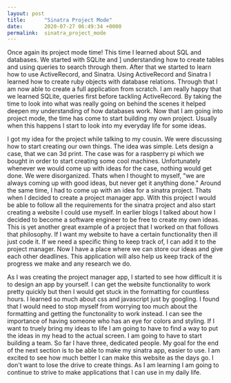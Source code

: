 ```yaml
---
layout: post
title:      "Sinatra Project Mode"
date:       2020-07-27 06:49:34 +0000
permalink:  sinatra_project_mode
---
```



 Once again its project mode time! This time I learned about SQL and databases. We started with SQLite and           ]    understanding how to create tables and using queries to search through them. After that we started to learn how to use ActiveRecord, and Sinatra. Using ActiveRecord and Sinatra I learned how to create ruby objects with database relations. Through that I am now able to create a full application from scratch. I am really happy that we learned SQLite, queries first before tackling ActiveRecord. By taking the time to look into what was really going on behind the scenes it helped deepen my understanding of how databases work. Now that I am going into project mode, the time has come to start building my own project. Usually when this happens I start to look into my everyday life for some ideas. 

 I got my idea for the project while talking to my cousin. We were discussing how to start creating our own things. The idea was simple. Lets design a case, that we can 3d print. The case was for a raspberry pi which we bought in order to start creating some cool machines. Unfortunately whenever we would come up with ideas for the case, nothing would get done. We were disorganized. Thats when I thought to myself, "we are always coming up with good ideas, but never get it anything done." Around the same time, I had to come up with an idea for a sinatra project. Thats when I decided to create a project manager app. With this project I would be able to follow all the requirements for the sinatra project and also start creating a website I could use myself. In earlier blogs I talked about how I decided to become a software engineer to be free to create my own ideas. This is yet another great example of a project that I worked on that follows that philosophy. If I want my website to have a certain functionality then ill just code it. If we need a specific thing to keep track of, I can add it to the project manager. Now I have a place where we can store our ideas and give each other deadlines. This application will also help us keep track of the progress we make and any research we do. 

 As I was creating the project manager app, I started to see how difficult it is to design an app by yourself. I can get the website functionality to work pretty quickly but then I would get stuck in the formatting for countless hours. I learned so much about css and javascript just by googling. I found that I would need to stop myself from worrying too much about the formatting and getting the functonality to work instead. I can see the importance of having someone who has an eye for colors and styling. If I want to truely bring my ideas to life I am going to have to find a way to put the ideas in my head to the actual screen. I am going to have to start building a team. So far I have three, dedicated people. My goal for the end of the next section is to be able to make my sinatra app, easier to use. I am excited to see how much better I can make this website as the days go. I don't want to lose the drive to create things. As I am learning I am going to continue to strive to make applications that I can use in my daily life. 
